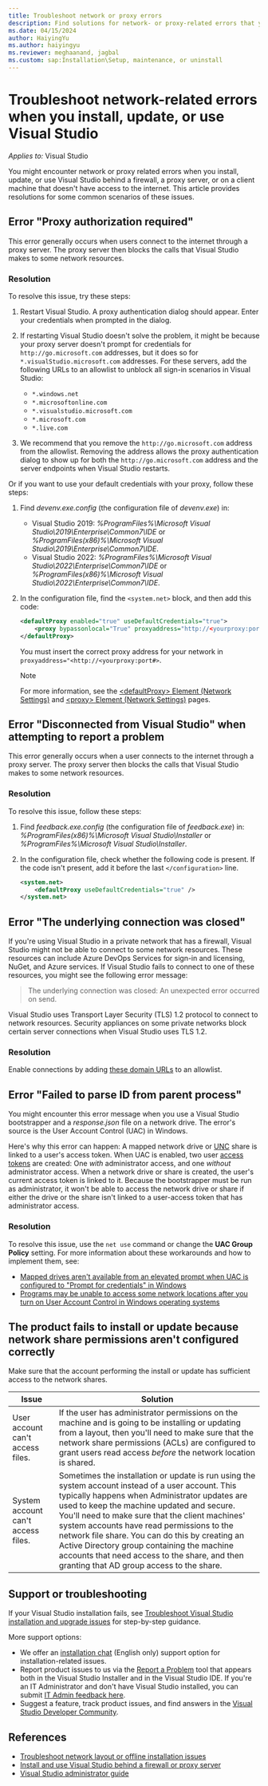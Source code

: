 ```yaml
---
title: Troubleshoot network or proxy errors
description: Find solutions for network- or proxy-related errors that you might encounter when you install, update, or use Visual Studio behind a firewall or a proxy server.
ms.date: 04/15/2024
author: HaiyingYu
ms.author: haiyingyu
ms.reviewer: meghaanand, jagbal
ms.custom: sap:Installation\Setup, maintenance, or uninstall
---
```

# Troubleshoot network-related errors when you install, update, or use Visual Studio

_Applies to:_&nbsp;Visual Studio

You might encounter network or proxy related errors when you install, update, or use Visual Studio behind a firewall, a proxy server, or on a client machine that doesn't have access to the internet. This article provides resolutions for some common scenarios of these issues.

## Error "Proxy authorization required"

This error generally occurs when users connect to the internet through a proxy server. The proxy server then blocks the calls that Visual Studio makes to some network resources.

### Resolution

To resolve this issue, try these steps:

1. Restart Visual Studio. A proxy authentication dialog should appear. Enter your credentials when prompted in the dialog.
1. If restarting Visual Studio doesn't solve the problem, it might be because your proxy server doesn't prompt for credentials for `http://go.microsoft.com` addresses, but it does so for `*.visualStudio.microsoft.com` addresses. For these servers, add the following URLs to an allowlist to unblock all sign-in scenarios in Visual Studio:

   - `*.windows.net`
   - `*.microsoftonline.com`
   - `*.visualstudio.microsoft.com`
   - `*.microsoft.com`
   - `*.live.com`

1. We recommend that you remove the `http://go.microsoft.com` address from the allowlist. Removing the address allows the proxy authentication dialog to show up for both the `http://go.microsoft.com` address and the server endpoints when Visual Studio restarts.

Or if you want to use your default credentials with your proxy, follow these steps:

1. Find _devenv.exe.config_ (the configuration file of _devenv.exe_) in:

    - Visual Studio 2019: _%ProgramFiles%\Microsoft Visual Studio\2019\Enterprise\Common7\IDE_ or _%ProgramFiles(x86)%\Microsoft Visual Studio\2019\Enterprise\Common7\IDE_.
    - Visual Studio 2022: _%ProgramFiles%\Microsoft Visual Studio\2022\Enterprise\Common7\IDE_ or _%ProgramFiles(x86)%\Microsoft Visual Studio\2022\Enterprise\Common7\IDE_.
1. In the configuration file, find the `<system.net>` block, and then add this code:

    ```xml
    <defaultProxy enabled="true" useDefaultCredentials="true">
        <proxy bypassonlocal="True" proxyaddress="http://<yourproxy:port#>"/>
    </defaultProxy>
    ```

    You must insert the correct proxy address for your network in `proxyaddress="<http://<yourproxy:port#>`.

    > [!NOTE]
    > For more information, see the [\<defaultProxy> Element (Network Settings)](/dotnet/framework/configure-apps/file-schema/network/defaultproxy-element-network-settings/) and [\<proxy>  Element (Network Settings)](/dotnet/framework/configure-apps/file-schema/network/proxy-element-network-settings) pages.

## Error "Disconnected from Visual Studio" when attempting to report a problem

This error generally occurs when a user connects to the internet through a proxy server. The proxy server then blocks the calls that Visual Studio makes to some network resources.

### Resolution

To resolve this issue, follow these steps:

1. Find _feedback.exe.config_ (the configuration file of _feedback.exe_) in: _%ProgramFiles(x86)%\Microsoft Visual Studio\Installer_ or _%ProgramFiles%\Microsoft Visual Studio\Installer_.
1. In the configuration file, check whether the following code is present. If the code isn't present, add it before the last `</configuration>` line.

   ```xml
   <system.net>
       <defaultProxy useDefaultCredentials="true" />
   </system.net>
   ```

## Error "The underlying connection was closed"

If you're using Visual Studio in a private network that has a firewall, Visual Studio might not be able to connect to some network resources. These resources can include Azure DevOps Services for sign-in and licensing, NuGet, and Azure services. If Visual Studio fails to connect to one of these resources, you might see the following error message:

> The underlying connection was closed: An unexpected error occurred on send.

Visual Studio uses Transport Layer Security (TLS) 1.2 protocol to connect to network resources. Security appliances on some private networks block certain server connections when Visual Studio uses TLS 1.2.

### Resolution

Enable connections by adding [these domain URLs](/visualstudio/install/install-and-use-visual-studio-behind-a-firewall-or-proxy-server#urls-to-add-to-an-allowlist) to an allowlist.

## Error "Failed to parse ID from parent process"

You might encounter this error message when you use a Visual Studio bootstrapper and a _response.json_ file on a network drive. The error's source is the User Account Control (UAC) in Windows.

Here's why this error can happen: A mapped network drive or [UNC](/dotnet/standard/io/file-path-formats#unc-paths) share is linked to a user's access token. When UAC is enabled, two user [access tokens](/windows/win32/secauthz/access-tokens) are created: One _with_ administrator access, and one _without_ administrator access. When a network drive or share is created, the user's current access token is linked to it. Because the bootstrapper must be run as administrator, it won't be able to access the network drive or share if either the drive or the share isn't linked to a user-access token that has administrator access.

### Resolution

To resolve this issue, use the `net use` command or change the **UAC Group Policy** setting. For more information about these workarounds and how to implement them, see:

- [Mapped drives aren't available from an elevated prompt when UAC is configured to "Prompt for credentials" in Windows](https://support.microsoft.com/help/3035277/mapped-drives-are-not-available-from-an-elevated-prompt-when-uac-is-co)
- [Programs may be unable to access some network locations after you turn on User Account Control in Windows operating systems](https://support.microsoft.com/en-us/help/937624/programs-may-be-unable-to-access-some-network-locations-after-you-turn)

## The product fails to install or update because network share permissions aren't configured correctly

Make sure that the account performing the install or update has sufficient access to the network shares.

| Issue | Solution |
|---|---|
| User account can't access files. | If the user has administrator permissions on the machine and is going to be installing or updating from a layout, then you'll need to make sure that the network share permissions (ACLs) are configured to grant users read access _before_ the network location is shared. |
| System account can't access files. | Sometimes the installation or update is run using the system account instead of a user account. This typically happens when Administrator updates are used to keep the machine updated and secure. You'll need to make sure that the client machines' system accounts have read permissions to the network file share. You can do this by creating an Active Directory group containing the machine accounts that need access to the share, and then granting that AD group access to the share. |

## Support or troubleshooting

If your Visual Studio installation fails, see [Troubleshoot Visual Studio installation and upgrade issues](./troubleshoot-installation-issues.md) for step-by-step guidance.

More support options:

- We offer an [installation chat](https://visualstudio.microsoft.com/vs/support/#talktous) (English only) support option for installation-related issues.
- Report product issues to us via the [Report a Problem](/visualstudio/ide/how-to-report-a-problem-with-visual-studio) tool that appears both in the Visual Studio Installer and in the Visual Studio IDE. If you're an IT Administrator and don't have Visual Studio installed, you can submit [IT Admin feedback here](https://aka.ms/vs/admin/feedback).
- Suggest a feature, track product issues, and find answers in the [Visual Studio Developer Community](https://aka.ms/feedback/suggest?space=8).

## References

- [Troubleshoot network layout or offline installation issues](troubleshoot-installation-issues.md#network-layout-or-offline-installations)
- [Install and use Visual Studio behind a firewall or proxy server](/visualstudio/install/install-and-use-visual-studio-behind-a-firewall-or-proxy-server)
- [Visual Studio administrator guide](/visualstudio/install/visual-studio-administrator-guide)
